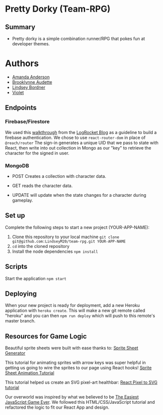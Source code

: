 # Pretty Dorky (Team-RPG)

## Summary
- Pretty dorky is a simple combination runner/RPG that pokes fun at developer themes.

# Authors
- [Amanda Anderson](https://github.com/aanderson120 "Amanda's Github")
- [Brooklynne Audette](https://github.com/Izzle "Brooklynne's Github")
- [Lindsey Bordner](https://github.com/LindseyM20 "Lindsey's Github")
- [Violet](https://github.com/violettaval "Violet's Github")

## Endpoints
### Firebase/Firestore

We used this [walkthrough](https://blog.logrocket.com/user-authentication-firebase-react-apps/) from the [LogRocket Blog](https://logrocket.com/) as a guideline to build a firebase authentication.
We chose to use `react-router-dom` in place of `@reach/router`
The sign-in generates a unique UID that we pass to state with React, then write into out collection in Mongo as our "key" to retrieve the character for the signed in user.

### MongoDB 
* POST Creates a collection with character data.

* GET reads the character data.

* UPDATE will update when the state changes for a character during gameplay.

## Set up

Complete the following steps to start a new project (YOUR-APP-NAME):

1. Clone this repository to your local machine `git clone git@github.com:LindseyM20/team-rpg.git YOUR-APP-NAME`
2. `cd` into the cloned repository
3. Install the node dependencies `npm install`

## Scripts

Start the application `npm start`

## Deploying

When your new project is ready for deployment, add a new Heroku application with `heroku create`. This will make a new git remote called "heroku" and you can then `npm run deploy` which will push to this remote's master branch.

## Resources for Game Logic

Beautiful sprite sheets were built with ease thanks to:
[Sprite Sheet Generator](https://github.com/Gaurav0/Universal-LPC-Spritesheet-Character-Generator)

This tutorial for animating sprites with arrow keys was super helpful in getting us going to wire the sprites to our page using React hooks!
[Sprite Sheet Animation Tutorial](https://www.youtube.com/watch?v=DqpPgK13oEM)

This tutorial helped us create an SVG pixel-art healthbar:
[React Pixel to SVG tutorial](https://www.youtube.com/watch?v=GhjAxQtABtE)

Our overworld was inspired by what we believed to be [The Easiest JavaScript Game Ever](https://www.youtube.com/watch?v=bG2BmmYr9NQ&list=WL&index=6&t=272s). We followed this HTML/CSS/JavaScript tutorial and refactored the logic to fit our React App and design.
